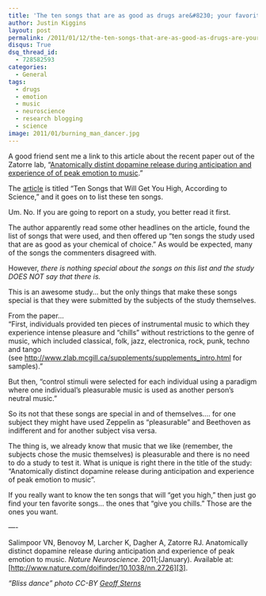 ```yaml
---
title: 'The ten songs that are as good as drugs are&#8230; your favorite ten songs'
author: Justin Kiggins
layout: post
permalink: /2011/01/12/the-ten-songs-that-are-as-good-as-drugs-are-your-favorite-ten-songs/
disqus: True
dsq_thread_id:
  - 728582593
categories:
  - General
tags:
  - drugs
  - emotion
  - music
  - neuroscience
  - research blogging
  - science
image: 2011/01/burning_man_dancer.jpg
---
```

A good friend sent me a link to this article about the recent paper out of the Zatorre lab, &#8220;[Anatomically distint dopamine release during anticipation and experience of of peak emotion to music][1].&#8221;

The [article][2] is titled &#8220;Ten Songs that Will Get You High, According to Science,&#8221; and it goes on to list these ten songs.

Um. No. If you are going to report on a study, you better read it first.

The author apparently read some other headlines on the article, found the list of songs that were used, and then offered up &#8220;ten songs the study used that are as good as your chemical of choice.&#8221; As would be expected, many of the songs the commenters disagreed with.

However, *there is nothing special about the songs on this list and the study DOES NOT say that there is.*

This is an awesome study… but the only things that make these songs special is that they were submitted by the subjects of the study themselves.

From the paper…  
“First, individuals provided ten pieces of instrumental music to which they experience intense pleasure and “chills” without restrictions to the genre of music, which included classical, folk, jazz, electronica, rock, punk, techno and tango (see <a href="http://www.zlab.mcgill.ca/supplements/supplements_intro.html" rel="nofollow">http://www.zlab.mcgill.ca/supplements/supplements_intro.html</a> for samples).”

But then, “control stimuli were selected for each individual using a paradigm where one individual’s pleasurable music is used as another person’s neutral music.”

So its not that these songs are special in and of themselves…. for one subject they might have used Zeppelin as “pleasurable” and Beethoven as indifferent and for another subject visa versa.

The thing is, we already know that music that we like (remember, the subjects chose the music themselves) is pleasurable and there is no need to do a study to test it. What is unique is right there in the title of the study: “Anatomically distinct dopamine release during anticipation and experience of peak emotion to music”.

If you really want to know the ten songs that will &#8220;get you high,&#8221; then just go find your ten favorite songs&#8230; the ones that &#8220;give you chills.&#8221; Those are the ones you want.

&#8212;-

Salimpoor VN, Benovoy M, Larcher K, Dagher A, Zatorre RJ. Anatomically distinct dopamine release during anticipation and experience of peak emotion to music. *Nature Neuroscience*. 2011;(January). Available at: [http://www.nature.com/doifinder/10.1038/nn.2726][3].

*&#8220;Bliss dance&#8221; photo CC-BY <a href="http://www.flickr.com/photos/tensafefrogs/4970048708/" target="_blank">Geoff Sterns</a>*

 [1]: http://dx.doi.org/10.1038/nn.2726
 [2]: http://flavorwire.com/141457/10-songs-that-will-get-you-high-according-to-science
 [3]: http://www.amazon.com/gp/product/B003VAK1I2?ie=UTF8&tag=pulsatance-20&linkCode=as2&camp=1789&creative=390957&creativeASIN=B003VAK1I2